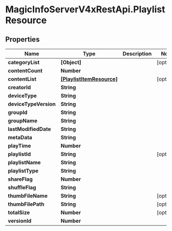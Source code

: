 # MagicInfoServerV4xRestApi.PlaylistResource

## Properties
Name | Type | Description | Notes
------------ | ------------- | ------------- | -------------
**categoryList** | **[Object]** |  | [optional] 
**contentCount** | **Number** |  | 
**contentList** | [**[PlaylistItemResource]**](PlaylistItemResource.md) |  | [optional] 
**creatorId** | **String** |  | 
**deviceType** | **String** |  | 
**deviceTypeVersion** | **String** |  | 
**groupId** | **String** |  | 
**groupName** | **String** |  | 
**lastModifiedDate** | **String** |  | 
**metaData** | **String** |  | 
**playTime** | **Number** |  | 
**playlistId** | **String** |  | [optional] 
**playlistName** | **String** |  | 
**playlistType** | **String** |  | 
**shareFlag** | **Number** |  | 
**shuffleFlag** | **String** |  | 
**thumbFileName** | **String** |  | [optional] 
**thumbFilePath** | **String** |  | [optional] 
**totalSize** | **Number** |  | [optional] 
**versionId** | **Number** |  | 


